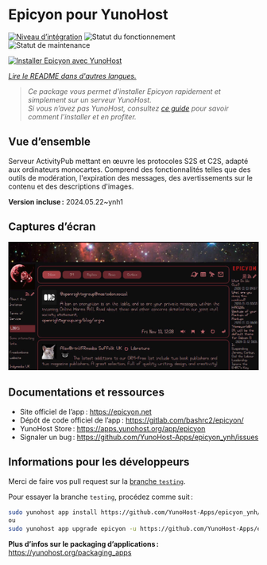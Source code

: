 <!--
Nota bene : ce README est automatiquement généré par <https://github.com/YunoHost/apps/tree/master/tools/readme_generator>
Il NE doit PAS être modifié à la main.
-->

# Epicyon pour YunoHost

[![Niveau d’intégration](https://dash.yunohost.org/integration/epicyon.svg)](https://dash.yunohost.org/appci/app/epicyon) ![Statut du fonctionnement](https://ci-apps.yunohost.org/ci/badges/epicyon.status.svg) ![Statut de maintenance](https://ci-apps.yunohost.org/ci/badges/epicyon.maintain.svg)

[![Installer Epicyon avec YunoHost](https://install-app.yunohost.org/install-with-yunohost.svg)](https://install-app.yunohost.org/?app=epicyon)

*[Lire le README dans d'autres langues.](./ALL_README.md)*

> *Ce package vous permet d’installer Epicyon rapidement et simplement sur un serveur YunoHost.*  
> *Si vous n’avez pas YunoHost, consultez [ce guide](https://yunohost.org/install) pour savoir comment l’installer et en profiter.*

## Vue d’ensemble

Serveur ActivityPub mettant en œuvre les protocoles S2S et C2S, adapté aux ordinateurs monocartes. Comprend des fonctionnalités telles que des outils de modération, l'expiration des messages, des avertissements sur le contenu et des descriptions d'images.


**Version incluse :** 2024.05.22~ynh1

## Captures d’écran

![Capture d’écran de Epicyon](./doc/screenshots/screenshot_starlight.jpg)

## Documentations et ressources

- Site officiel de l’app : <https://epicyon.net>
- Dépôt de code officiel de l’app : <https://gitlab.com/bashrc2/epicyon/>
- YunoHost Store : <https://apps.yunohost.org/app/epicyon>
- Signaler un bug : <https://github.com/YunoHost-Apps/epicyon_ynh/issues>

## Informations pour les développeurs

Merci de faire vos pull request sur la [branche `testing`](https://github.com/YunoHost-Apps/epicyon_ynh/tree/testing).

Pour essayer la branche `testing`, procédez comme suit :

```bash
sudo yunohost app install https://github.com/YunoHost-Apps/epicyon_ynh/tree/testing --debug
ou
sudo yunohost app upgrade epicyon -u https://github.com/YunoHost-Apps/epicyon_ynh/tree/testing --debug
```

**Plus d’infos sur le packaging d’applications :** <https://yunohost.org/packaging_apps>
